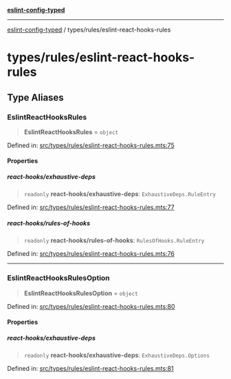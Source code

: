 [**eslint-config-typed**](../../README.md)

---

[eslint-config-typed](../../README.md) / types/rules/eslint-react-hooks-rules

# types/rules/eslint-react-hooks-rules

## Type Aliases

### EslintReactHooksRules

> **EslintReactHooksRules** = `object`

Defined in: [src/types/rules/eslint-react-hooks-rules.mts:75](https://github.com/noshiro-pf/eslint-config-typed/blob/main/src/types/rules/eslint-react-hooks-rules.mts#L75)

#### Properties

##### react-hooks/exhaustive-deps

> `readonly` **react-hooks/exhaustive-deps**: `ExhaustiveDeps.RuleEntry`

Defined in: [src/types/rules/eslint-react-hooks-rules.mts:77](https://github.com/noshiro-pf/eslint-config-typed/blob/main/src/types/rules/eslint-react-hooks-rules.mts#L77)

##### react-hooks/rules-of-hooks

> `readonly` **react-hooks/rules-of-hooks**: `RulesOfHooks.RuleEntry`

Defined in: [src/types/rules/eslint-react-hooks-rules.mts:76](https://github.com/noshiro-pf/eslint-config-typed/blob/main/src/types/rules/eslint-react-hooks-rules.mts#L76)

---

### EslintReactHooksRulesOption

> **EslintReactHooksRulesOption** = `object`

Defined in: [src/types/rules/eslint-react-hooks-rules.mts:80](https://github.com/noshiro-pf/eslint-config-typed/blob/main/src/types/rules/eslint-react-hooks-rules.mts#L80)

#### Properties

##### react-hooks/exhaustive-deps

> `readonly` **react-hooks/exhaustive-deps**: `ExhaustiveDeps.Options`

Defined in: [src/types/rules/eslint-react-hooks-rules.mts:81](https://github.com/noshiro-pf/eslint-config-typed/blob/main/src/types/rules/eslint-react-hooks-rules.mts#L81)
